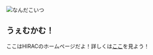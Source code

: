 ![なんだこいつ](https://hiracmc.github.io/hirac.github.io/img/home)

## うぇむかむ！

ここはHIRACのホームページだよ！詳しくは[ここ](https://hiracmc.github.io/hirac.github.io/)を見よう！
